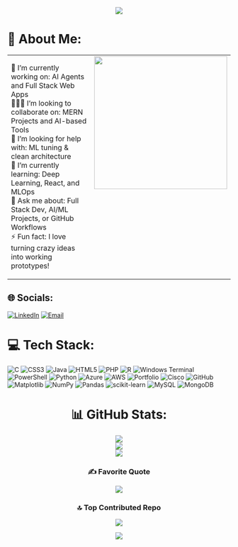 <p align="center">
  <img src="https://github.com/Anmol-Baranwal/Cool-GIFs-For-GitHub/assets/74038190/c288471c-be67-4fbb-af44-1c63ee9ed280" />
</p>

# 💫 About Me:
<table>
  <tr>
    <td valign="top" width="60%">
      
🔭 I’m currently working on: AI Agents and Full Stack Web Apps<br>
🧑‍🤝‍🧑 I’m looking to collaborate on: MERN Projects and AI-based Tools<br>
🤝 I’m looking for help with: ML tuning & clean architecture<br>
🌱 I’m currently learning: Deep Learning, React, and MLOps<br>
💬 Ask me about: Full Stack Dev, AI/ML Projects, or GitHub Workflows<br>
⚡ Fun fact: I love turning crazy ideas into working prototypes!

   </td>
   <td valign="top" align="center" width="40%">
     <img src="https://github.com/Anmol-Baranwal/Cool-GIFs-For-GitHub/assets/74038190/219bcc70-f5dc-466b-9a60-29653d8e8433" width="300">
   </td>
  </tr>
</table>

## 🌐 Socials:
[![LinkedIn](https://img.shields.io/badge/LinkedIn-%230077B5.svg?logo=linkedin&logoColor=white)](https://www.linkedin.com/in/somapuramuday) 
[![Email](https://img.shields.io/badge/Email-D14836?logo=gmail&logoColor=white)](mailto:229x1a2856@gmail.com)

# 💻 Tech Stack:
![C](https://img.shields.io/badge/c-%2300599C.svg?style=for-the-badge&logo=c&logoColor=white) 
![CSS3](https://img.shields.io/badge/css3-%231572B6.svg?style=for-the-badge&logo=css3&logoColor=white) 
![Java](https://img.shields.io/badge/java-%23ED8B00.svg?style=for-the-badge&logo=openjdk&logoColor=white) 
![HTML5](https://img.shields.io/badge/html5-%23E34F26.svg?style=for-the-badge&logo=html5&logoColor=white) 
![PHP](https://img.shields.io/badge/php-%23777BB4.svg?style=for-the-badge&logo=php&logoColor=white) 
![R](https://img.shields.io/badge/r-%23276DC3.svg?style=for-the-badge&logo=r&logoColor=white) 
![Windows Terminal](https://img.shields.io/badge/Windows%20Terminal-%234D4D4D.svg?style=for-the-badge&logo=windows-terminal&logoColor=white) 
![PowerShell](https://img.shields.io/badge/PowerShell-%235391FE.svg?style=for-the-badge&logo=powershell&logoColor=white) 
![Python](https://img.shields.io/badge/python-3670A0?style=for-the-badge&logo=python&logoColor=ffdd54) 
![Azure](https://img.shields.io/badge/azure-%230072C6.svg?style=for-the-badge&logo=microsoftazure&logoColor=white) 
![AWS](https://img.shields.io/badge/AWS-%23FF9900.svg?style=for-the-badge&logo=amazon-aws&logoColor=white) 
![Portfolio](https://img.shields.io/badge/Portfolio-%23000000.svg?style=for-the-badge&logo=firefox&logoColor=#FF7139) 
![Cisco](https://img.shields.io/badge/cisco-%23049fd9.svg?style=for-the-badge&logo=cisco&logoColor=black) 
![GitHub](https://img.shields.io/badge/github-%23121011.svg?style=for-the-badge&logo=github&logoColor=white) 
![Matplotlib](https://img.shields.io/badge/Matplotlib-%23ffffff.svg?style=for-the-badge&logo=Matplotlib&logoColor=black) 
![NumPy](https://img.shields.io/badge/numpy-%23013243.svg?style=for-the-badge&logo=numpy&logoColor=white) 
![Pandas](https://img.shields.io/badge/pandas-%23150458.svg?style=for-the-badge&logo=pandas&logoColor=white) 
![scikit-learn](https://img.shields.io/badge/scikit--learn-%23F7931E.svg?style=for-the-badge&logo=scikit-learn&logoColor=white) 
![MySQL](https://img.shields.io/badge/mysql-4479A1.svg?style=for-the-badge&logo=mysql&logoColor=white) 
![MongoDB](https://img.shields.io/badge/MongoDB-%234ea94b.svg?style=for-the-badge&logo=mongodb&logoColor=white)

<div align="center">

# 📊 GitHub Stats:
<img src="https://github-readme-stats.vercel.app/api?username=udaycodespace&theme=github_dark_dimmed&hide_border=true&include_all_commits=false&count_private=true" /><br/>
<img src="https://nirzak-streak-stats.vercel.app/?user=udaycodespace&theme=github_dark_dimmed&hide_border=true" /><br/>
<img src="https://github-readme-stats.vercel.app/api/top-langs/?username=udaycodespace&theme=github_dark_dimmed&hide_border=true&include_all_commits=false&count_private=true&layout=compact" />

### ✍️ Favorite Quote
<img src="https://quotes-github-readme.vercel.app/api?type=horizontal&theme=gruvbox" />

### 🔝 Top Contributed Repo
<img src="https://github-contributor-stats.vercel.app/api?username=udaycodespace&limit=5&theme=highcontrast&combine_all_yearly_contributions=true" />

[![](https://visitcount.itsvg.in/api?id=udaycodespace&icon=2&color=10)](https://visitcount.itsvg.in)

</div>
